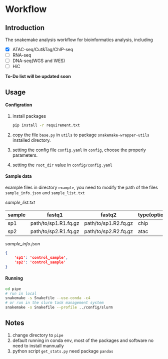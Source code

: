 # Workflow

## Introduction

The snakemake analysis workflow for bioinformatics analysis, including

- [x] ATAC-seq/Cut&Tag/ChIP-seq
- [ ] RNA-seq
- [ ] DNA-seq(WGS and WES)
- [ ] HiC

**To-Do list will be updated soon**

## Usage

#### **Configration**

1. install packages

    ```sh
    pip install -r requirement.txt
    ```

2. copy the file `base.py` in `utils` to package `snakemake-wrapper-utils` installed directory.
3. setting the config file `config.yaml` in `config`, choose the properly parameters.
4. setting the `root_dir` value in `config/config.yaml`

#### **Sample data**

example files in directory `example`, you need to modify the path of the files `sample_info.json` and `sample_list.txt`

*sample_list.txt*

| sample | fastq1 | fastq2 | type(optional) |
| ------ | ------ | ------ | -------------- |
|   sp1  | path/to/sp1.R1.fq.gz | path/to/sp1.R2.fq.gz | chip |
|   sp2  | path/to/sp2.R1.fq.gz | path/to/sp2.R2.fq.gz | atac |

*sample_info.json*

```json
{
    'sp1': 'control_sample',
    'sp2': 'control_sample'
}
```

#### **Running**

```sh
cd pipe
# run in local
snakemake -s Snakefile --use-conda -c4
# or run in the slurm task management system
snakemake -s Snakefile --profile ../config/slurm
```

## Notes

1. change directory to `pipe`
2. default running in conda env, most of the packages and software no need to install mannually
3. python script `get_stats.py` need package `pandas`
